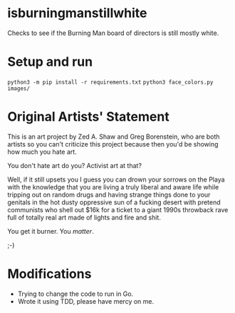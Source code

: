 # isburningmanstillwhite

Checks to see if the Burning Man board of directors is still mostly white.

# Setup and run
`python3 -m pip install -r requirements.txt`
`python3 face_colors.py images/`

# Original Artists' Statement

This is an art project by Zed A. Shaw and Greg Borenstein, who are both artists
so you can't criticize this project because then you'd be showing how much you
hate art.

You don't hate art do you?  Activist art at that?

Well, if it still upsets you I guess you can drown your sorrows on the Playa with the 
knowledge that you are living a truly liberal and aware life while tripping out on
random drugs and having strange things done to your genitals in the hot dusty oppressive
sun of a fucking desert with pretend communists who shell out $16k for a ticket to
a giant 1990s throwback rave full of totally real art made of lights and fire and shit.

You get it burner.  You *matter*.

;-)

# Modifications
* Trying to change the code to run in Go.
* Wrote it using TDD, please have mercy on me.